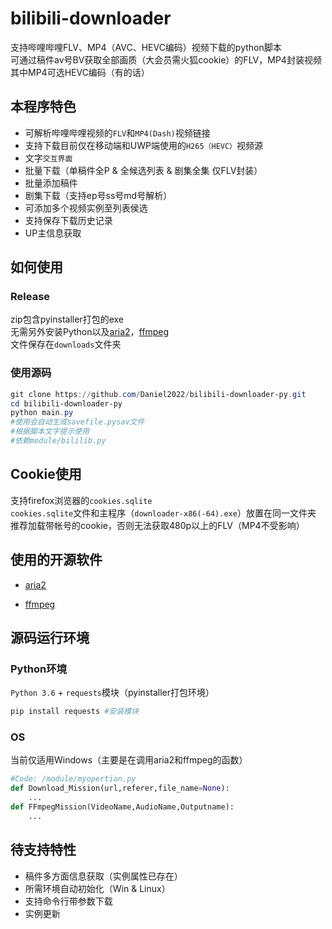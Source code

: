 # bilibili-downloader
支持哔哩哔哩FLV、MP4（AVC、HEVC编码）视频下载的python脚本<br>
可通过稿件av号BV获取全部画质（大会员需火狐cookie）的FLV，MP4封装视频<br>
其中MP4可选HEVC编码（有的话）<br>
## 本程序特色
+ 可解析哔哩哔哩视频的`FLV`和`MP4(Dash)`视频链接
+ 支持下载目前仅在移动端和UWP端使用的`H265（HEVC）`视频源
+ 文字`交互界面`
+ 批量下载（单稿件全P & 全候选列表 & 剧集全集 仅FLV封装）
+ 批量添加稿件
+ 剧集下载（支持ep号ss号md号解析）
+ 可添加多个视频实例至列表侯选
+ 支持保存下载历史记录
+ UP主信息获取
## 如何使用
### Release
zip包含pyinstaller打包的exe<br>
无需另外安装Python以及[aria2](https://github.com/aria2/aria2)，[ffmpeg](https://ffmpeg.org/)<br>
文件保存在`downloads`文件夹
### 使用源码
```Powershell
git clone https://github.com/Daniel2022/bilibili-downloader-py.git
cd bilibili-downloader-py
python main.py 
#使用会自动生成savefile.pysav文件
#根据脚本文字提示使用
#依赖module/bililib.py
```
## Cookie使用
支持firefox浏览器的`cookies.sqlite`<br>
`cookies.sqlite`文件和主程序（`downloader-x86(-64).exe`）放置在同一文件夹<br>
推荐加载带帐号的cookie，否则无法获取480p以上的FLV（MP4不受影响）
## 使用的开源软件
* [aria2](https://github.com/aria2/aria2)

* [ffmpeg](https://ffmpeg.org/)

## 源码运行环境
### Python环境
`Python 3.6` + `requests`模块（pyinstaller打包环境）
```Bash
pip install requests #安装模块
```
### OS
当前仅适用Windows（主要是在调用aria2和ffmpeg的函数）
```Python
#Code: /module/myopertion.py
def Download_Mission(url,referer,file_name=None):
    ...
def FFmpegMission(VideoName,AudioName,Outputname):
    ...
```
## 待支持特性
+ 稿件多方面信息获取（实例属性已存在）
+ 所需环境自动初始化（Win & Linux）
+ 支持命令行带参数下载
+ 实例更新